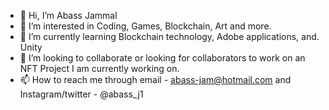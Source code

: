 - 👋 Hi, I’m Abass Jammal
- 👀 I’m interested in Coding, Games, Blockchain, Art and more.
- 🌱 I’m currently learning Blockchain technology, Adobe applications, and. Unity
- 💞️ I’m looking to collaborate or looking for collaborators to work on an NFT Project I am currently working on.
- 📫 How to reach me through email - abass-jam@hotmail.com and Instagram/twitter - @abass_j1

<!---
abassj1/abassj1 is a ✨ special ✨ repository because its `README.md` (this file) appears on your GitHub profile.
You can click the Preview link to take a look at your changes.
--->
